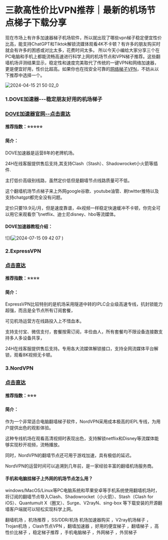 # 三款高性价比VPN推荐｜最新的机场节点梯子下载分享
现在市场上有许多加速器梯子机场软件，所以就出现了哪些vpn梯子稳定便宜性价比高，能支持ChatGPT和Tiktok解锁流媒体观看4K不卡顿？有许多的朋友购买时就会有许多的困惑或对比太多，花费时间太多。
所以今天小编给大家分享三个在PC电脑和手机上都能流畅高速进行科学上网的机场节点和VPN梯子推荐。这些翻墙机场评测结果显示，稳定性和速度完美取代了传统的一键VPN和网络加速器，
更是便宜好用，性价比超高。如果你也在找安全可靠的[网络梯子VPN](https://gitlab.com/gaosukexueshangwang/labuladuovpn)，不妨从以下推荐中选择一个。

![2024-04-15 21 50 02_0](https://github.com/user-attachments/assets/3b2b3f12-a9df-4915-a855-97d81c4de3fd)


### 1.DOVE加速器---稳定朋友好用的机场梯子
### [DOVE加速器官网--点击直达](https://dove8.cc/a.php?alavBTtF8UB )

#### 推荐指数：⭐⭐⭐⭐⭐

#### 简介：
DOVE加速器是运营8年的老牌机场。

24H在线客服提供售后支持,其支持Clash（Stash）、Shadowrocket小火箭等插件.

主打低价高级别线路，虽然定价低但是翻墙节点线路质量可不低。

这个翻墙机场节点梯子来上外网google谷歌、youtube油管、刷twitter推特以及支持chatgpt都完全没有问题。

定价只要19.9元/月，但是速度靠谱，4k视频一样稳定快速缓冲不卡顿，你完全可以用它来观看奈飞netflix、迪士尼disney、hbo等流媒体。

#### DOVE加速器教程介绍：

![](![2024-07-15 09 42 07](https://github.com/user-attachments/assets/a9a9bde7-e752-4944-bd71-488ee4a8e113)
)

### 2.ExpressVPN
### [点击直达](https://dove8.cc/a.php?alavBTtF8UB )

#### 推荐指数：⭐⭐⭐⭐

#### 简介：
ExpressVPN比较特别的是机场采用隧道中转的IPLC企业级高速专线，抗封锁能力超强，而且是全节点所有订阅套餐，

可见机场运营方在线路投入上不惜血本。

支持支付宝、微信支付，套餐按需订阅，丰俭由人，所有套餐均不限设备连接数支持多人多设备共享，

24H在线客服提供售后支持。专用各大流媒体解锁接口，支持全网流媒体平台解锁，观看8K视频无卡顿。

### 3.NordVPN
### [点击直达](https://dove8.cc/a.php?alavBTtF8UB )

#### 推荐指数：⭐⭐⭐

#### 简介：
作为一个非常适合电脑翻墙梯子软件，NordVPN采用成本极高的IEPL专线，为用户提供出色的观影体验。

这种专线机场在观看高清视频时表现出色，支持解锁netflix和Disney等流媒体能够实现秒开视频，流畅播放。

同时，NordVPN的翻墙节点还可用于游戏加速，具有极低的延迟。

NordVPN的运营时间可以追溯到几年前，是一家经验丰富的翻墙机场服务商。

#### 手机和电脑挂梯子上外网的机场节点怎么用？

windows/MacOS/Linux等PC电脑系统和苹果安卓等手机系统使用翻墙机场时，将订阅的翻墙节点导入Clash、Shadowrocket（小火箭）、Stash（Clash for iOS）、Quantumult X（圈叉）、Surge、V2rayN、sing-box 等下载安装的开源翻墙客户端就可以轻松实现科学上网。

翻墙机场 ，机场推荐 ，SS/DDR/机场 机场加速器购买 ，V2ray机场梯子 ，Trojan机场 ，Clash节点VPN ，翻墙加速器 ，好用的便宜梯子 ，翻墙梯子 ，高性价比梯子 ，稳定梯子推荐 ，手机电脑梯子 ，外网梯子 ，外贸梯子





